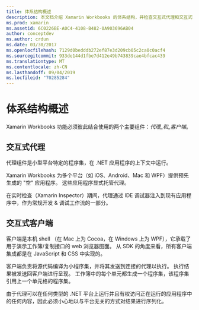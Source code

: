 ```yaml
---
title: 体系结构概述
description: 本文档介绍 Xamarin Workbooks 的体系结构，并检查交互式代理和交互式客户端如何协同工作。
ms.prod: xamarin
ms.assetid: 6C0226BE-A0C4-4108-B482-0A903696AB04
author: conceptdev
ms.author: crdun
ms.date: 03/30/2017
ms.openlocfilehash: 7129d0bedddb272ef87e3d209cb05c2ca0c0acf4
ms.sourcegitcommit: 933de144d1fbe7d412e49b743839cae4bfcac439
ms.translationtype: MT
ms.contentlocale: zh-CN
ms.lasthandoff: 09/04/2019
ms.locfileid: "70285284"
---
```

# <a name="architecture-overview"></a>体系结构概述

Xamarin Workbooks 功能必须彼此结合使用的两个主要组件：_代理_和_客户端_。

## <a name="interactive-agent"></a>交互式代理

代理组件是小型平台特定的程序集，在 .NET 应用程序的上下文中运行。

Xamarin Workbooks 为多个平台（如 iOS、Android、Mac 和 WPF）提供预先生成的 "空" 应用程序。 这些应用程序显式托管代理。

在实时检查（Xamarin Inspector）期间，代理通过 IDE 调试器注入到现有应用程序中，作为常规开发 & 调试工作流的一部分。

## <a name="interactive-client"></a>交互式客户端

客户端是本机 shell （在 Mac 上为 Cocoa，在 Windows 上为 WPF），它承载了用于演示工作簿/复制接口的 web 浏览器图面。 从 SDK 的角度来看，所有客户端集成都是在 JavaScript 和 CSS 中实现的。

客户端负责将源代码编译为小程序集，并将其发送到连接的代理以执行。 执行结果被发送回客户端进行呈现。 工作簿中的每个单元都生成一个程序集，该程序集引用上一个单元格的程序集。

由于代理可以在任何类型的 .NET 平台上运行并且有权访问正在运行的应用程序中的任何内容，因此必须小心地以与平台无关的方式对结果进行序列化。
